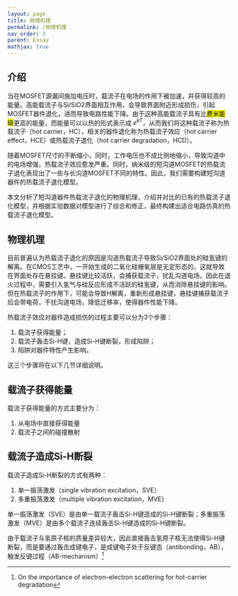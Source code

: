```yaml
---
layout: page
title: 物理机理
permalink: /物理机理
nav_order: 3
parent: Essay
mathjax: true
---
```


## 介绍

当在MOSFET源漏间施加电压时，载流子在电场的作用下被加速，并获得较高的能量。高能载流子与Si/SiO2界面相互作用，会导致界面附近形成损伤，引起MOSFET器件退化，进而导致电路性能下降。由于这种高能载流子具有比<mark>费米能级</mark>更高的能量，而能量可以以热的形式表示成 $e^{kT}$，从而我们将这种载流子称为热载流子（hot carrier，HC），相关的器件退化称为热载流子效应（hot carrier effect，HCE）或热载流子退化（hot carrier degradation，HCD）。

随着MOSFET尺寸的不断缩小，同时，工作电压也不成比例地缩小，导致沟道中的电场增强，热载流子效应愈发严重。同时，纳米级的短沟道MOSFET的热载流子退化表现出了一些与长沟道MOSFET不同的特性。因此，我们需要构建短沟道器件的热载流子退化模型。

本文分析了短沟道器件热载流子退化的物理机理，介绍并对比的已有的热载流子退化模型，并根据实验数据对模型进行了综合和修正，最终构建出适合电路仿真的热载流子退化模型。

## 物理机理

目前普遍认为热载流子退化的原因是沟道热载流子导致Si/SiO2界面处的硅氢键的解离。在CMOS工艺中，一开始生成的二氧化硅栅氧层是无定形态的，这就导致在界面处存在悬挂键。悬挂键比较活跃，会捕获载流子，扰乱沟道电场。因此在退火过程中，需要引入氢气与硅反应形成不活跃的硅氢键，从而消除悬挂键的影响。但在热载流子的作用下，可能会导致H解离，重新形成悬挂键，悬挂键捕获载流子后会带电荷，干扰沟道电场，降低迁移率，使得器件性能下降。

热载流子效应对器件造成损伤的过程主要可以分为3个步骤：

1. 载流子获得能量；
2. 载流子轰击Si-H键，造成Si-H键断裂，形成陷阱；
3. 陷阱对器件特性产生影响。

这三个步骤将在以下几节详细说明。

## 载流子获得能量

载流子获得能量的方式主要分为：

1. 从电场中直接获得能量
2. 载流子之间的碰撞散射

## 载流子造成Si-H断裂

载流子造成Si-H断裂的方式有两种：

1. 单一振荡激发（single vibration excitation，SVE）
2. 多重振荡激发（multiple vibration excitation，MVE）

单一振荡激发（SVE）是由单一载流子轰击Si-H键造成的Si-H键断裂；多重振荡激发（MVE）是由多个载流子连续轰击Si-H键造成的Si-H键断裂。

由于载流子与氢原子核的质量差异较大，因此直接轰击氢原子核无法使得Si-H键断裂，而是要通过轰击成键电子，是成键电子处于反键态（antibonding，AB），触发反键过程（AB-mechanism）[^OTIOEESFHCD]

[^OTIOEESFHCD]: On the importance of electron–electron scattering for hot-carrier degradation
